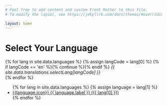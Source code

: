 ```yaml
---
# Feel free to add content and custom Front Matter to this file.
# To modify the layout, see https://jekyllrb.com/docs/themes/#overriding-theme-defaults

layout: home
---
```

<h1>Select Your Language</h1>
{% for lang in site.data.languages %}
  {% assign langCode = lang[0] %}
  {% if langCode == 'en' %}{% continue %}{% endif %}
  <em>{{ site.data.translations.selectLang[langCode] }}</em><br />
{% endfor %}

<ul class="languages">
{% for lang in site.data.languages %}
{% assign language = lang[1] %}
<li><a href="{{ site.baseurl }}/{{lang[0]}}/">{{language.icon}} {{ language.label }} ({{ lang[0] }})</a></li>
{% endfor %}
</ul>